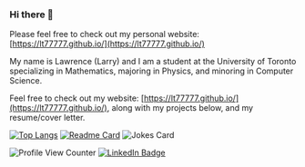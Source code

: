 ### Hi there 👋

Please feel free to check out my personal website: [https://lt77777.github.io/](https://lt77777.github.io/)

My name is Lawrence (Larry) and I am a student at the University of Toronto specializing in Mathematics, majoring in Physics, and minoring in Computer Science.

Feel free to check out my website: [https://lt77777.github.io/](https://lt77777.github.io/), along with my projects below, and my resume/cover letter. 
<!-- ### :fire: My Stats : -->
<!-- [![GitHub Streak](http://github-readme-streak-stats.herokuapp.com?user=Lt77777&theme=dark&background=000000)](https://git.io/streak-stats) -->
[![Top Langs](https://github-readme-stats-git-masterrstaa-rickstaa.vercel.app/api/top-langs/?username=Lt77777&count_private=true&theme=dark&langs_count=10&layout=compact)](https://github.com/anuraghazra/github-readme-stats) [![Readme Card](https://github-readme-stats-git-masterrstaa-rickstaa.vercel.app/api/pin/?username=Lt77777&repo=Resume-Cover-Letter&theme=dark)](https://github.com/lt77777/Resume-Cover-Letter) ![Jokes Card](https://readme-jokes.vercel.app/api)

![Profile View Counter](https://komarev.com/ghpvc/?username=Lt77777) [![LinkedIn Badge](https://img.shields.io/badge/LinkedIn-Profile-informational?style=flat&logo=linkedin&logoColor=white&color=0D76A8)](https://www.linkedin.com/in/lawtsai/)

<!-- Total time coded since Jun 21 2022 : <a href="https://wakatime.com/@746042ff-978a-4839-aff8-0e93dd03d191"><img src="https://wakatime.com/badge/user/746042ff-978a-4839-aff8-0e93dd03d191.svg" alt="Total time coded since Jun 21 2022" /></a> -->

<!-- ![Lawrence's Public GitHub stats](https://github-readme-stats.vercel.app/api?username=Lt77777&show_icons=true&theme=dark&count_private=true) -->

<!-- [![Readme Card](https://github-readme-stats.vercel.app/api/pin/?username=Lt77777&repo=Lt77777.github.io&theme=dark)](https://github.com/lt77777/Lt77777.github.io) -->

<!-- ![Hits](https://hitcounter.pythonanywhere.com/count/tag.svg?url = https://github.com/lt77777/Resume-Cover-Letter)
 -->
 
<!-- <div align="center">
  <a href="https://profile.codersrank.io/user/lt77777">
  <img
    src="https://cr-ss-service.azurewebsites.net/api/ScreenShot?widget=summary&username=lt77777&badges=2&show-avatar=false&style=--header-bg-color:%23000;--border-radius:10px"
       />
  </a>
</div> -->
